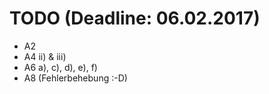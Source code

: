 # TODO (Deadline: 06.02.2017)
* A2
* A4 ii) & iii)
* A6 a), c), d), e), f) 
* A8 (Fehlerbehebung :-D)